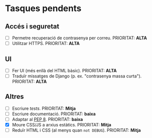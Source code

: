 # Tasques pendents

## Accés i seguretat
* [ ] Permetre recuperació de contrasenya per correu. PRIORITAT: **ALTA**
* [ ] Utilitzar HTTPS. PRIORITAT: **ALTA**

## UI
* [ ] Fer UI (més enllà del HTML bàsic). PRIORITAT: **ALTA**
* [ ] Traduïr missatges de Django (p. ex. "contrasenya massa curta").
    PRIORITAT: **ALTA**

## Altres
* [ ] Escriure *tests*. PRIORITAT: **Mitja**
* [ ] Escriure documentació. PRIORITAT: **baixa**
* [ ] Adaptar al [PEP 8](https://www.python.org/dev/peps/pep-0008/). PRIORITAT:
    **baixa**
* [x] Moure CSS/JS a arxius estàtics. PRIORITAT: **Mitja**
* [ ] Reduïr HTML i CSS (al menys quan `not DEBUG`). PRIORITAT: **Mitja**
